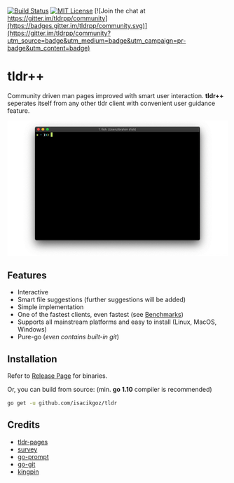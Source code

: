 [![Build Status](https://travis-ci.com/isacikgoz/tldr.svg?branch=master)](https://travis-ci.com/isacikgoz/tldr) [![MIT License](https://img.shields.io/badge/license-MIT-brightgreen.svg)](/LICENSE) [![Join the chat at https://gitter.im/tldrpp/community](https://badges.gitter.im/tldrpp/community.svg)](https://gitter.im/tldrpp/community?utm_source=badge&utm_medium=badge&utm_campaign=pr-badge&utm_content=badge)

# tldr++
Community driven man pages improved with smart user interaction. **tldr++** seperates itself from any other tldr client with convenient user guidance feature.

![screenplay](img/screenplay.gif)

## Features
- Interactive
- Smart file suggestions (further suggestions will be added)
- Simple implementation
- One of the fastest clients, even fastest (see [Benchmarks](https://github.com/isacikgoz/tldr/wiki/Benchmarks))
- Supports all mainstream platforms and easy to install (Linux, MacOS, Windows)
- Pure-go (*even contains built-in git*)

## Installation

Refer to [Release Page](https://github.com/isacikgoz/tldr/releases) for binaries.

Or, you can build from source: (min. **go 1.10** compiler is recommended)

```bash
go get -u github.com/isacikgoz/tldr
```

## Credits
- [tldr-pages](https://github.com/tldr-pages/tldr)
- [survey](https://github.com/AlecAivazis/survey)
- [go-prompt](https://github.com/c-bata/go-prompt)
- [go-git](https://github.com/src-d/go-git)
- [kingpin](https://github.com/alecthomas/kingpin)
